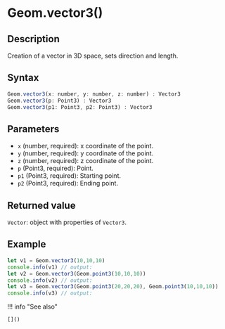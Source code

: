 # Geom.vector3()

## Description
Creation of a vector in 3D space, sets direction and length.

## Syntax
```javascript
Geom.vector3(x: number, y: number, z: number) : Vector3
Geom.vector3(p: Point3) : Vector3
Geom.vector3(p1: Point3, p2: Point3) : Vector3
```

## Parameters
- `x` (number, required): x coordinate of the point.
- `y` (number, required): y coordinate of the point.
- `z` (number, required): z coordinate of the point.
- `p` (Point3, required): Point.
- `p1` (Point3, required): Starting point.
- `p2` (Point3, required): Ending point.

## Returned value
`Vector`: object with properties of `Vector3`.

## Example
```javascript linenums="1"
let v1 = Geom.vector3(10,10,10)
console.info(v1) // output:
let v2 = Geom.vector3(Geom.point3(10,10,10))
console.info(v2) // output:
let v3 = Geom.vector3(Geom.point3(20,20,20), Geom.point3(10,10,10))
console.info(v3) // output:
```

!!! info "See also"

    []()